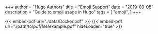 +++
author = "Hugo Authors"
title = "Emoji Support"
date = "2019-03-05"
description = "Guide to emoji usage in Hugo"
tags = [
    "emoji",
]
+++

{{< embed-pdf url="./data/Docker.pdf" >}}
{{< embed-pdf url="./path/to/pdf/file/example.pdf" hideLoader="true" >}}